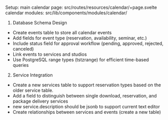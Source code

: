 Setup:
main calendar page: src/routes/resources/calendar/+page.svelte
calendar modules: src/lib/components/modules/calendar/

1. Database Schema Design

- Create events table to store all calendar events
- Add fields for event type (reservation, availability, seminar, etc.)
- Include status field for approval workflow (pending, approved, rejected, canceled)
- Link events to services and studios
- Use PostgreSQL range types (tstzrange) for efficient time-based queries

2. Service Integration

- Create a new services table to support reservation types based on the older service table.
- Add a field to distinguish between single download, reservation, and package delivery services
- new service.description should be jsonb to support current text editor
- Create relationships between services and events (create a new table)

<!-- 3. Calendar Implementation

- Keep the existing EventCalendar component for detailed views
- Implement a simpler availability calendar using shadcn-svelte components for
  studio owners
- Create both studio-specific and unified public calendar views

4. Reservation Workflow

- Implement a request/approval system for reservations
- Allow automatic confirmation for free events
- Enable studio owners to approve/reject reservation requests
- Support user cancellation and modification requests

5. Privacy & Access Control

- Show anonymous "busy" blocks on public calendars
- Display full details only to studio owners
- Implement proper RLS (Row Level Security) policies

Implementation Steps

1. Design and create the necessary database tables with range types
2. Implement backend utilities for event management
3. Create studio availability management interface
4. Build reservation request and approval workflows
5. Develop both studio-specific and public calendar views
6. Implement proper access controls and privacy features

Would you like me to proceed with any specific part of this plan? -->
